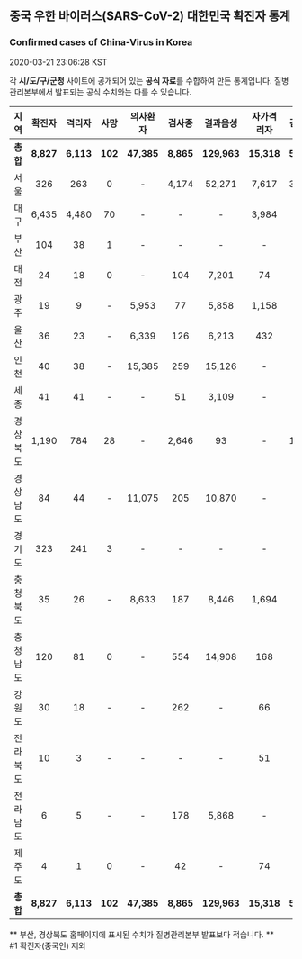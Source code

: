 
## 중국 우한 바이러스(SARS-CoV-2) 대한민국 확진자 통계
### Confirmed cases of China-Virus in Korea
2020-03-21 23:06:28 KST

각 **시/도/구/군청** 사이트에 공개되어 있는 **공식 자료**를 수합하여 만든 통계입니다.
질병관리본부에서 발표되는 공식 수치와는 다를 수 있습니다.


|  지역  | 확진자 |  격리자  |  사망  |  의사환자  |  검사중  |  결과음성  |  자가격리자  |  감시중  |  감시해제  |  퇴원  |
|:------:|:------:|:--------:|:--------:|:----------:|:--------:|:----------------:|:------------:|:--------:|:----------:|:--:|
|**총합**|**8,827**|**6,113**|**102**|**47,385**|**8,865**|**129,963**|**15,318**|**5,017**|**16,694**|**2,612**|**56,445**|
|서울|326|263|0|-|4,174|52,271|7,617|3,077|4,539|63|56,445|
|대구|6,435|4,480|70|-|-|-|3,984|-|-|1,885|-|
|부산|104|38|1|-|-|-|-|-|-|65|-|
|대전|24|18|0|-|104|7,201|74|74|436|6|-|
|광주|19|9|-|5,953|77|5,858|1,158|69|1,089|10|-|
|울산|36|23|-|6,339|126|6,213|432|44|388|13|-|
|인천|40|38|-|15,385|259|15,126|-|-|-|2|-|
|세종|41|41|-|-|51|3,109|-|-|-|-|-|
|경상북도|1,190|784|28|-|2,646|93|-|1,614|8,460|378|-|
|경상남도|84|44|-|11,075|205|10,870|-|-|-|40|-|
|경기도|323|241|3|-|-|-|-|-|-|79|-|
|충청북도|35|26|-|8,633|187|8,446|1,694|123|1,571|9|-|
|충청남도|120|81|0|-|554|14,908|168|-|-|39|-|
|강원도|30|18|-|-|262|-|66|-|-|12|-|
|전라북도|10|3|-|-|-|-|51|-|-|7|-|
|전라남도|6|5|-|-|178|5,868|-|16|211|1|-|
|제주도|4|1|0|-|42|-|74|-|-|3|-|
|**총합**|**8,827**|**6,113**|**102**|**47,385**|**8,865**|**129,963**|**15,318**|**5,017**|**16,694**|**2,612**|**56,445**|


** 부산, 경상북도 홈페이지에 표시된 수치가 질병관리본부 발표보다 적습니다. **<br>
#1 확진자(중국인) 제외
    